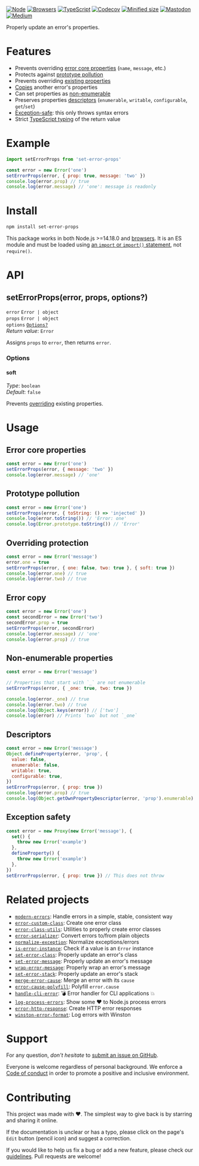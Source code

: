 [![Node](https://img.shields.io/badge/-Node.js-808080?logo=node.js&colorA=404040&logoColor=66cc33)](https://www.npmjs.com/package/set-error-props)
[![Browsers](https://img.shields.io/badge/-Browsers-808080?logo=firefox&colorA=404040)](https://unpkg.com/set-error-props?module)
[![TypeScript](https://img.shields.io/badge/-Typed-808080?logo=typescript&colorA=404040&logoColor=0096ff)](/src/main.d.ts)
[![Codecov](https://img.shields.io/badge/-Tested%20100%25-808080?logo=codecov&colorA=404040)](https://codecov.io/gh/ehmicky/set-error-props)
[![Minified size](https://img.shields.io/bundlephobia/minzip/set-error-props?label&colorA=404040&colorB=808080&logo=webpack)](https://bundlephobia.com/package/set-error-props)
[![Mastodon](https://img.shields.io/badge/-Mastodon-808080.svg?logo=mastodon&colorA=404040&logoColor=9590F9)](https://fosstodon.org/@ehmicky)
[![Medium](https://img.shields.io/badge/-Medium-808080.svg?logo=medium&colorA=404040)](https://medium.com/@ehmicky)

Properly update an error's properties.

# Features

- Prevents overriding [error core properties](#error-core-properties) (`name`,
  `message`, etc.)
- Protects against [prototype pollution](#prototype-pollution)
- Prevents overriding [existing properties](#overriding-protection)
- [Copies](#error-copy) another error's properties
- Can set properties as [non-enumerable](#non-enumerable-properties)
- Preserves properties [descriptors](#descriptors) (`enumerable`, `writable`,
  `configurable`, `get`/`set`)
- [Exception-safe](#exception-safety): this only throws syntax errors
- Strict [TypeScript typing](/src/main.d.ts) of the return value

# Example

```js
import setErrorProps from 'set-error-props'

const error = new Error('one')
setErrorProps(error, { prop: true, message: 'two' })
console.log(error.prop) // true
console.log(error.message) // 'one': message is readonly
```

# Install

```bash
npm install set-error-props
```

This package works in both Node.js >=14.18.0 and
[browsers](https://raw.githubusercontent.com/ehmicky/dev-tasks/main/src/browserslist).
It is an ES module and must be loaded using
[an `import` or `import()` statement](https://gist.github.com/sindresorhus/a39789f98801d908bbc7ff3ecc99d99c),
not `require()`.

# API

## setErrorProps(error, props, options?)

`error` `Error | object`\
`props` `Error | object`\
`options` [`Options?`](#options)\
_Return value_: `Error`

Assigns `props` to `error`, then returns `error`.

### Options

#### soft

_Type_: `boolean`\
_Default_: `false`

Prevents [overriding](#overriding-protection) existing properties.

# Usage

## Error core properties

```js
const error = new Error('one')
setErrorProps(error, { message: 'two' })
console.log(error.message) // 'one'
```

## Prototype pollution

```js
const error = new Error('one')
setErrorProps(error, { toString: () => 'injected' })
console.log(error.toString()) // 'Error: one'
console.log(Error.prototype.toString()) // 'Error'
```

## Overriding protection

```js
const error = new Error('message')
error.one = true
setErrorProps(error, { one: false, two: true }, { soft: true })
console.log(error.one) // true
console.log(error.two) // true
```

## Error copy

<!-- eslint-disable fp/no-mutation -->

```js
const error = new Error('one')
const secondError = new Error('two')
secondError.prop = true
setErrorProps(error, secondError)
console.log(error.message) // 'one'
console.log(error.prop) // true
```

## Non-enumerable properties

<!-- eslint-disable fp/no-mutation, no-underscore-dangle -->

```js
const error = new Error('message')

// Properties that start with `_` are not enumerable
setErrorProps(error, { _one: true, two: true })

console.log(error._one) // true
console.log(error.two) // true
console.log(Object.keys(error)) // ['two']
console.log(error) // Prints `two` but not `_one`
```

## Descriptors

<!-- eslint-disable fp/no-mutating-methods, fp/no-let, fp/no-mutation -->

```js
const error = new Error('message')
Object.defineProperty(error, 'prop', {
  value: false,
  enumerable: false,
  writable: true,
  configurable: true,
})
setErrorProps(error, { prop: true })
console.log(error.prop) // true
console.log(Object.getOwnPropertyDescriptor(error, 'prop').enumerable) // false
```

## Exception safety

<!-- eslint-disable fp/no-proxy -->

```js
const error = new Proxy(new Error('message'), {
  set() {
    throw new Error('example')
  },
  defineProperty() {
    throw new Error('example')
  },
})
setErrorProps(error, { prop: true }) // This does not throw
```

# Related projects

- [`modern-errors`](https://github.com/ehmicky/modern-errors): Handle errors in
  a simple, stable, consistent way
- [`error-custom-class`](https://github.com/ehmicky/error-custom-class): Create
  one error class
- [`error-class-utils`](https://github.com/ehmicky/error-class-utils): Utilities
  to properly create error classes
- [`error-serializer`](https://github.com/ehmicky/error-serializer): Convert
  errors to/from plain objects
- [`normalize-exception`](https://github.com/ehmicky/normalize-exception):
  Normalize exceptions/errors
- [`is-error-instance`](https://github.com/ehmicky/is-error-instance): Check if
  a value is an `Error` instance
- [`set-error-class`](https://github.com/ehmicky/set-error-class): Properly
  update an error's class
- [`set-error-message`](https://github.com/ehmicky/set-error-message): Properly
  update an error's message
- [`wrap-error-message`](https://github.com/ehmicky/wrap-error-message):
  Properly wrap an error's message
- [`set-error-stack`](https://github.com/ehmicky/set-error-stack): Properly
  update an error's stack
- [`merge-error-cause`](https://github.com/ehmicky/merge-error-cause): Merge an
  error with its `cause`
- [`error-cause-polyfill`](https://github.com/ehmicky/error-cause-polyfill):
  Polyfill `error.cause`
- [`handle-cli-error`](https://github.com/ehmicky/handle-cli-error): 💣 Error
  handler for CLI applications 💥
- [`log-process-errors`](https://github.com/ehmicky/log-process-errors): Show
  some ❤ to Node.js process errors
- [`error-http-response`](https://github.com/ehmicky/error-http-response):
  Create HTTP error responses
- [`winston-error-format`](https://github.com/ehmicky/winston-error-format): Log
  errors with Winston

# Support

For any question, _don't hesitate_ to [submit an issue on GitHub](../../issues).

Everyone is welcome regardless of personal background. We enforce a
[Code of conduct](CODE_OF_CONDUCT.md) in order to promote a positive and
inclusive environment.

# Contributing

This project was made with ❤️. The simplest way to give back is by starring and
sharing it online.

If the documentation is unclear or has a typo, please click on the page's `Edit`
button (pencil icon) and suggest a correction.

If you would like to help us fix a bug or add a new feature, please check our
[guidelines](CONTRIBUTING.md). Pull requests are welcome!

<!-- Thanks go to our wonderful contributors: -->

<!-- ALL-CONTRIBUTORS-LIST:START -->
<!-- prettier-ignore -->
<!--
<table><tr><td align="center"><a href="https://fosstodon.org/@ehmicky"><img src="https://avatars2.githubusercontent.com/u/8136211?v=4" width="100px;" alt="ehmicky"/><br /><sub><b>ehmicky</b></sub></a><br /><a href="https://github.com/ehmicky/set-error-props/commits?author=ehmicky" title="Code">💻</a> <a href="#design-ehmicky" title="Design">🎨</a> <a href="#ideas-ehmicky" title="Ideas, Planning, & Feedback">🤔</a> <a href="https://github.com/ehmicky/set-error-props/commits?author=ehmicky" title="Documentation">📖</a></td></tr></table>
 -->
<!-- ALL-CONTRIBUTORS-LIST:END -->
